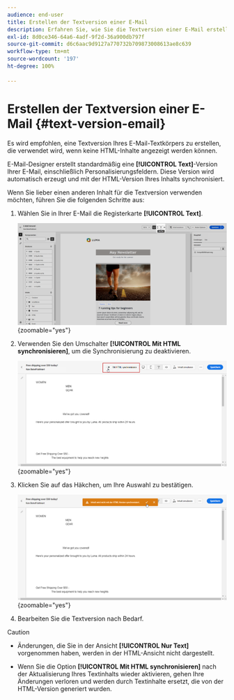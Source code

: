 ```yaml
---
audience: end-user
title: Erstellen der Textversion einer E-Mail
description: Erfahren Sie, wie Sie die Textversion einer E-Mail erstellen
exl-id: 8d0ce346-64a6-4adf-9f2d-36a900db797f
source-git-commit: d6c6aac9d9127a770732b709873008613ae8c639
workflow-type: tm+mt
source-wordcount: '197'
ht-degree: 100%

---
```


# Erstellen der Textversion einer E-Mail {#text-version-email}

Es wird empfohlen, eine Textversion Ihres E-Mail-Textkörpers zu erstellen, die verwendet wird, wenn keine HTML-Inhalte angezeigt werden können.

E-Mail-Designer erstellt standardmäßig eine **[!UICONTROL Text]**-Version Ihrer E-Mail, einschließlich Personalisierungsfeldern. Diese Version wird automatisch erzeugt und mit der HTML-Version Ihres Inhalts synchronisiert.

Wenn Sie lieber einen anderen Inhalt für die Textversion verwenden möchten, führen Sie die folgenden Schritte aus:

1. Wählen Sie in Ihrer E-Mail die Registerkarte **[!UICONTROL Text]**.

   ![Screenshot mit der Registerkarte „Nur Teyt“ in der Benutzeroberfläche des E-Mail-Designers](assets/text_version_3.png){zoomable="yes"}

1. Verwenden Sie den Umschalter **[!UICONTROL Mit HTML synchronisieren]**, um die Synchronisierung zu deaktivieren.

   ![Screenshot mit dem Umschalter „Mit HTML synchronisieren“ auf der Registerkarte „Nur Text“](assets/text_version_1.png){zoomable="yes"}

1. Klicken Sie auf das Häkchen, um Ihre Auswahl zu bestätigen.

   ![Screenshot mit der Häkchenschaltfläche zur Bestätigung der Deaktivierung der Synchronisierung](assets/text_version_2.png){zoomable="yes"}

1. Bearbeiten Sie die Textversion nach Bedarf.

>[!CAUTION]
>
>* Änderungen, die Sie in der Ansicht **[!UICONTROL Nur Text]** vorgenommen haben, werden in der HTML-Ansicht nicht dargestellt.
>
>* Wenn Sie die Option **[!UICONTROL Mit HTML synchronisieren]** nach der Aktualisierung Ihres Textinhalts wieder aktivieren, gehen Ihre Änderungen verloren und werden durch Textinhalte ersetzt, die von der HTML-Version generiert wurden.